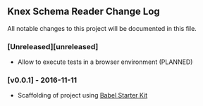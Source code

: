 ## Knex Schema Reader Change Log

All notable changes to this project will be documented in this file.

### [Unreleased][unreleased]

- Allow to execute tests in a browser environment (PLANNED)

### [v0.0.1] - 2016-11-11

- Scaffolding of project using [Babel Starter Kit](https://www.kriasoft.com/babel-starter-kit/)

